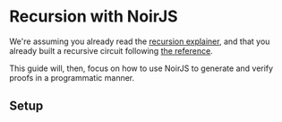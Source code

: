 # Recursion with NoirJS

We're assuming you already read the [recursion explainer](explainer-recursion.md), and that you already built a recursive circuit following [the reference](../standard_library/recursion.md).

This guide will, then, focus on how to use NoirJS to generate and verify proofs in a programmatic manner.

## Setup
